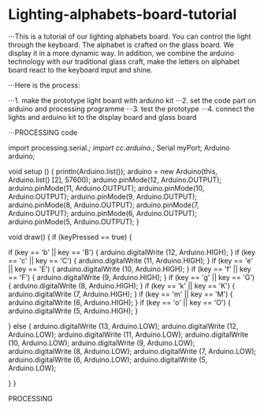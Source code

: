 # Lighting-alphabets-board-tutorial

⋅⋅⋅This is a tutorial of our lighting alphabets board. You can control the light through the keyboard. The alphabet is crafted on the glass board. We display it in a more dynamic way. In addition, we combine the arduino technology with our traditional glass craft, make the letters on alphabet board react to the keyboard input and shine.

⋅⋅⋅Here is the process:

⋅⋅⋅1. make the prototype light board with arduino kit
⋅⋅⋅2. set the code part on arduino and processing programme
⋅⋅⋅3. test the prototype
⋅⋅⋅4. connect the lights and arduino kit to the display board and glass board



⋅⋅⋅PROCESSING code

import processing.serial.*;
import cc.arduino.*;
Serial myPort;
Arduino arduino;

void setup () {
 println(Arduino.list());
 arduino = new Arduino(this, Arduino.list() [2], 57600);
 arduino.pinMode(12, Arduino.OUTPUT);
 arduino.pinMode(11, Arduino.OUTPUT);
 arduino.pinMode(10, Arduino.OUTPUT);
 arduino.pinMode(9, Arduino.OUTPUT);
 arduino.pinMode(8, Arduino.OUTPUT);
 arduino.pinMode(7, Arduino.OUTPUT);
 arduino.pinMode(6, Arduino.OUTPUT);
 arduino.pinMode(5, Arduino.OUTPUT);
}

void draw() {
 if (keyPressed == true) {
  
   if (key == 'b' || key == 'B') {
     arduino.digitalWrite (12, Arduino.HIGH);
   }
   if (key == 'c' || key == 'C') {
     arduino.digitalWrite (11, Arduino.HIGH);
   }
   if (key == 'e' || key == 'E') {
     arduino.digitalWrite (10, Arduino.HIGH);
   }
   if (key == 'f' || key == 'F') {
     arduino.digitalWrite (9, Arduino.HIGH);
   }
   if (key == 'g' || key == 'G') {
     arduino.digitalWrite (8, Arduino.HIGH);
   }
   if (key == 'k' || key == 'K') {
     arduino.digitalWrite (7, Arduino.HIGH);
   }
   if (key == 'm' || key == 'M') {
     arduino.digitalWrite (6, Arduino.HIGH); 
   }
   if (key == 'o' || key == 'O') {
     arduino.digitalWrite (5, Arduino.HIGH);
   }
 
 }
 else {
     arduino.digitalWrite (13, Arduino.LOW);
     arduino.digitalWrite (12, Arduino.LOW);
     arduino.digitalWrite (11, Arduino.LOW);
     arduino.digitalWrite (10, Arduino.LOW);
     arduino.digitalWrite (9, Arduino.LOW);
     arduino.digitalWrite (8, Arduino.LOW);
     arduino.digitalWrite (7, Arduino.LOW);
     arduino.digitalWrite (6, Arduino.LOW);
     arduino.digitalWrite (5, Arduino.LOW);
 
   }
}

PROCESSING

